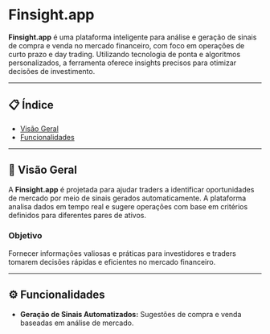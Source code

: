 # Finsight.app

**Finsight.app** é uma plataforma inteligente para análise e geração de sinais de compra e venda no mercado financeiro, com foco em operações de curto prazo e day trading. Utilizando tecnologia de ponta e algoritmos personalizados, a ferramenta oferece insights precisos para otimizar decisões de investimento.

---

## 📋 Índice

- [Visão Geral](#-visão-geral)  
- [Funcionalidades](#-funcionalidades)

---

## 🚀 Visão Geral  

A **Finsight.app** é projetada para ajudar traders a identificar oportunidades de mercado por meio de sinais gerados automaticamente. A plataforma analisa dados em tempo real e sugere operações com base em critérios definidos para diferentes pares de ativos.

### Objetivo  
Fornecer informações valiosas e práticas para investidores e traders tomarem decisões rápidas e eficientes no mercado financeiro.

---

## ⚙️ Funcionalidades

- **Geração de Sinais Automatizados:** Sugestões de compra e venda baseadas em análise de mercado.
